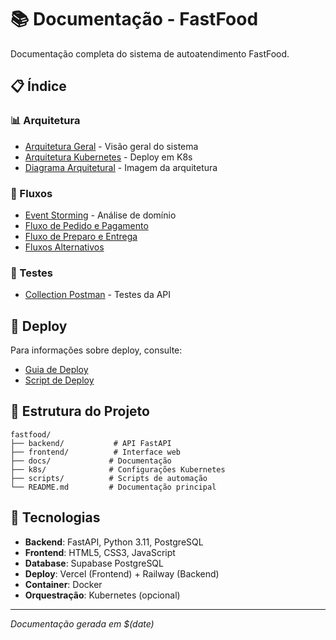 # 📚 Documentação - FastFood

Documentação completa do sistema de autoatendimento FastFood.

## 📋 Índice

### **📊 Arquitetura**
- [Arquitetura Geral](architecture.puml) - Visão geral do sistema
- [Arquitetura Kubernetes](arquitetura-kubernetes-fase2.puml) - Deploy em K8s
- [Diagrama Arquitetural](arquitetura.png) - Imagem da arquitetura

### **🔄 Fluxos**
- [Event Storming](event-storming-fase2.puml) - Análise de domínio
- [Fluxo de Pedido e Pagamento](fluxo_pedido_pagamento.puml)
- [Fluxo de Preparo e Entrega](fluxo_preparo_entrega_pedido.puml)
- [Fluxos Alternativos](fluxos-alternativos.puml)

### **🧪 Testes**
- [Collection Postman](postman-collection.json) - Testes da API

## 🚀 Deploy

Para informações sobre deploy, consulte:
- [Guia de Deploy](../DEPLOY_GUIDE.md)
- [Script de Deploy](../scripts/deploy.sh)

## 📁 Estrutura do Projeto

```
fastfood/
├── backend/           # API FastAPI
├── frontend/          # Interface web
├── docs/             # Documentação
├── k8s/              # Configurações Kubernetes
├── scripts/          # Scripts de automação
└── README.md         # Documentação principal
```

## 🔧 Tecnologias

- **Backend**: FastAPI, Python 3.11, PostgreSQL
- **Frontend**: HTML5, CSS3, JavaScript
- **Database**: Supabase PostgreSQL
- **Deploy**: Vercel (Frontend) + Railway (Backend)
- **Container**: Docker
- **Orquestração**: Kubernetes (opcional)

---

*Documentação gerada em $(date)* 